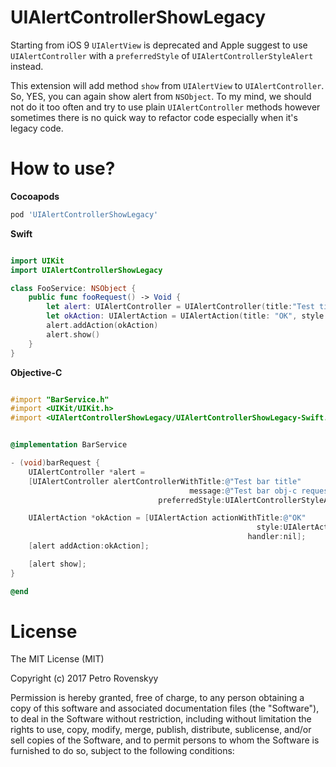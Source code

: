 # UIAlertControllerShowLegacy

Starting from iOS 9 `UIAlertView` is deprecated and Apple suggest to  use `UIAlertController` with a `preferredStyle` of `UIAlertControllerStyleAlert` instead.

This extension will add method `show` from `UIAlertView` to `UIAlertController`. So, YES, you can again show alert from `NSObject`. To my mind, we should not do it too often and try to use plain `UIAlertController` methods however sometimes there is no quick way to refactor code especially when it's legacy code.

# How to use?

**Cocoapods**
```ruby
pod 'UIAlertControllerShowLegacy'
```
 **Swift**

```swift

import UIKit
import UIAlertControllerShowLegacy

class FooService: NSObject {
	public func fooRequest() -> Void {
		let alert: UIAlertController = UIAlertController(title:"Test title", message: "Test message", preferredStyle: .alert)
		let okAction: UIAlertAction = UIAlertAction(title: "OK", style: .default, handler: nil)
		alert.addAction(okAction)
		alert.show()
	}
}
```

**Objective-C**

```Objective-C

#import "BarService.h"
#import <UIKit/UIKit.h>
#import <UIAlertControllerShowLegacy/UIAlertControllerShowLegacy-Swift.h>


@implementation BarService

- (void)barRequest {
	UIAlertController *alert =
	[UIAlertController alertControllerWithTitle:@"Test bar title"
										message:@"Test bar obj-c request"
								 preferredStyle:UIAlertControllerStyleAlert];

	UIAlertAction *okAction = [UIAlertAction actionWithTitle:@"OK"
													   style:UIAlertActionStyleDefault
													 handler:nil];
	[alert addAction:okAction];

	[alert show];
}

@end

```





# License

The MIT License (MIT)

Copyright (c) 2017 Petro Rovenskyy

Permission is hereby granted, free of charge, to any person obtaining a copy
of this software and associated documentation files (the "Software"), to deal
in the Software without restriction, including without limitation the rights
to use, copy, modify, merge, publish, distribute, sublicense, and/or sell
copies of the Software, and to permit persons to whom the Software is
furnished to do so, subject to the following conditions:
